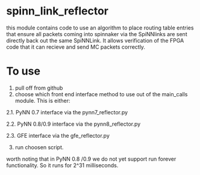 # spinn_link_reflector
this module contains code to use an algorithm to place routing table entries
that ensure all packets coming into spinnaker via the SpiNNlinks are sent
directly back out the same SpiNNLink. It allows verification of the FPGA code
that it can recieve and send MC packets correctly.

# To use

1. pull off from github
2. choose which front end interface method to use out of the main_calls module.
This is either:

2.1. PyNN 0.7 interface via the pynn7_reflector.py

2.2. PyNN 0.8/0.9 interface via the pynn8_reflector.py

2.3. GFE interface via the gfe_reflector.py

3. run choosen script.

worth noting that in PyNN 0.8 /0.9 we do not yet support run forever
 functionality. So it runs for 2^31 milliseconds.